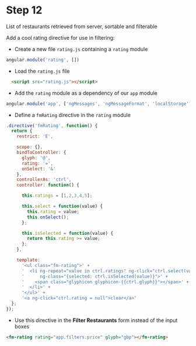 # Step 12

List of restaurants retrieved from server, sortable and filterable

Add a cool rating directive for use in filtering:

* Create a new file `rating.js` containing a `rating` module

```js
angular.module('rating', [])
```

* Load the `rating.js` file

```html
  <script src="rating.js"></script>

```

* Add the `rating` module as a dependency of our `app` module

```js
angular.module('app', ['ngMessages', 'ngMessageFormat', 'localStorage', 'rating'])
```

* Define a `fmRating` directive in the `rating` module

```js
.directive('fmRating', function() {
  return {
    restrict: 'E',

    scope: {},
    bindToController: {
      glyph: '@',
      rating: '=',
      onSelect: '&'
    },
    controllerAs: 'ctrl',
    controller: function() {

      this.ratings = [1,2,3,4,5];

      this.select = function(value) {
        this.rating = value;
        this.onSelect();
      };

      this.isSelected = function(value) {
        return this.rating >= value;
      };
    },

    template:
      '<ul class="fm-rating">' +
      '  <li ng-repeat="value in ctrl.ratings" ng-click="ctrl.select(value)" ' +
      '      ng-class="{selected: ctrl.isSelected(value)}">' +
      '    <span class="glyphicon glyphicon-{{ctrl.glyph}}"></span>' +
      '  </li>' +
      '</ul>' +
      '<a ng-click="ctrl.rating = null">clear</a>'
  };
});
```

* Use this directive in the **Filter Restaurants** form instead of the input boxes

```html
<fm-rating rating="app.filters.price" glyph="gbp"></fm-rating>
```